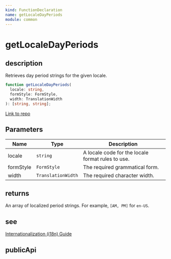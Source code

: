 ```yaml
---
kind: FunctionDeclaration
name: getLocaleDayPeriods
module: common
---
```


# getLocaleDayPeriods

## description

Retrieves day period strings for the given locale.

```ts
function getLocaleDayPeriods(
  locale: string,
  formStyle: FormStyle,
  width: TranslationWidth
): [string, string];
```

[Link to repo](https://github.com/timdeschryver/angular/blob/master/packages/common/src/i18n/locale_data_api.ts#L235-L243)

## Parameters

| Name      | Type               | Description                                       |
| --------- | ------------------ | ------------------------------------------------- |
| locale    | `string`           | A locale code for the locale format rules to use. |
| formStyle | `FormStyle`        | The required grammatical form.                    |
| width     | `TranslationWidth` | The required character width.                     |

## returns

An array of localized period strings. For example, `[AM, PM]` for `en-US`.

## see

[Internationalization (i18n) Guide](https://angular.io/guide/i18n)

## publicApi
